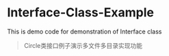 # Interface-Class-Example
This is demo code for demonstration of Interface class
>Circle类接口例子演示多文件多目录实现功能

